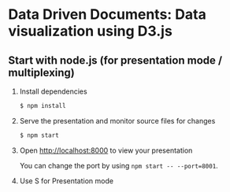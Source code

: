 # Data Driven Documents: Data visualization using D3.js

## Start with node.js (for presentation mode / multiplexing)
1. Install dependencies
   ```sh
   $ npm install
   ```

1. Serve the presentation and monitor source files for changes
   ```sh
   $ npm start
   ```

1. Open <http://localhost:8000> to view your presentation

   You can change the port by using `npm start -- --port=8001`.
   
1. Use S for Presentation mode